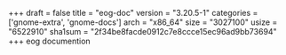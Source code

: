 +++
draft = false
title = "eog-doc"
version = "3.20.5-1"
categories = ['gnome-extra', 'gnome-docs']
arch = "x86_64"
size = "3027100"
usize = "6522910"
sha1sum = "2f34be8facde0912c7e8ccce15ec96ad9bb73694"
+++
eog documention
